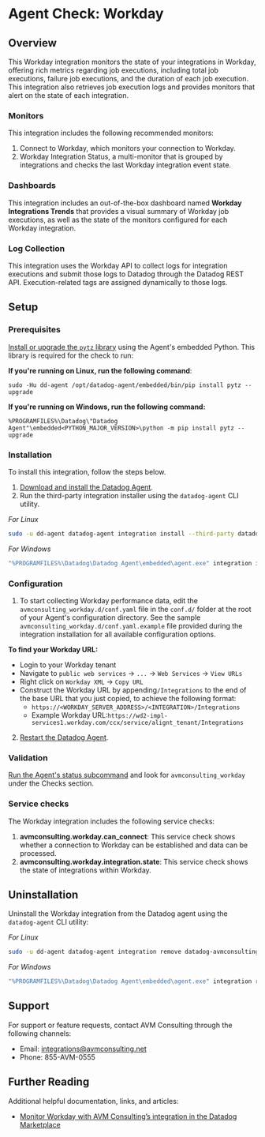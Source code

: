 # Agent Check: Workday

## Overview

This Workday integration monitors the state of your integrations in Workday, offering rich metrics regarding job executions, including total job executions, failure job executions, and the duration of each job execution. This integration also retrieves job execution logs and provides monitors that alert on the state of each integration.

### Monitors

This integration includes the following recommended monitors:

1. Connect to Workday, which monitors your connection to Workday.
2. Workday Integration Status, a multi-monitor that is grouped by integrations and checks the last Workday integration event state.

### Dashboards

This integration includes an out-of-the-box dashboard named **Workday Integrations Trends** that provides a visual summary of Workday job executions, as well as the state of the monitors configured for each Workday integration.

### Log Collection

This integration uses the Workday API to collect logs for integration executions and submit those logs to Datadog through the Datadog REST API. Execution-related tags are assigned dynamically to those logs.

## Setup

### Prerequisites

[Install or upgrade the `pytz` library][4] using the Agent's embedded Python. This library is required for the check to run:
 
   **If you're running on Linux, run the following command**:
    
   `sudo -Hu dd-agent /opt/datadog-agent/embedded/bin/pip install pytz --upgrade`
   
   **If you're running on Windows, run the following command:**
   
   `%PROGRAMFILES%\Datadog\"Datadog Agent"\embedded<PYTHON_MAJOR_VERSION>\python -m pip install pytz --upgrade`

### Installation

To install this integration, follow the steps below.

1. [Download and install the Datadog Agent][1].
2. Run the third-party integration installer using the `datadog-agent` CLI utility.

*For Linux*

```bash
sudo -u dd-agent datadog-agent integration install --third-party datadog-avmconsulting_workday==1.0.1
```

*For Windows*

```bash
"%PROGRAMFILES%\Datadog\Datadog Agent\embedded\agent.exe" integration install --third-party datadog-avmconsulting_workday==1.0.1
```

### Configuration

1.  To start collecting Workday performance data, edit the `avmconsulting_workday.d/conf.yaml` file in the `conf.d/` folder at the root of your Agent's configuration directory. See the sample `avmconsulting_workday.d/conf.yaml.example` file provided during the integration installation for all available configuration options.

**To find your Workday URL:**

* Login to your Workday tenant
* Navigate to `public web services` -> `...` -> `Web Services` -> `View URLs`
* Right click on `Workday XML` -> `Copy URL`
* Construct the Workday URL by appending`/Integrations` to the end of the base URL that you just copied, to achieve the following format: 
    * `https://<WORKDAY_SERVER_ADDRESS>/<INTEGRATION>/Integrations`
    * Example Workday URL:`https://wd2-impl-services1.workday.com/ccx/service/alignt_tenant/Integrations`
    
2. [Restart the Datadog Agent][2].

### Validation

[Run the Agent's status subcommand][3] and look for `avmconsulting_workday` under the Checks section.



### Service checks

The Workday integration includes the following service checks:

1. **avmconsulting.workday.can_connect**: This service check shows whether a connection to Workday can be established and data can be processed.
2. **avmconsulting.workday.integration.state**: This service check shows the state of integrations within Workday.

## Uninstallation

Uninstall the Workday integration from the Datadog agent using the `datadog-agent` CLI utility:

*For Linux*

```bash
sudo -u dd-agent datadog-agent integration remove datadog-avmconsulting_workday
```

*For Windows*

```bash
"%PROGRAMFILES%\Datadog\Datadog Agent\embedded\agent.exe" integration remove --third-party datadog-avmconsulting_workday
```

## Support

For support or feature requests, contact AVM Consulting through the following channels: 

 - Email: [integrations@avmconsulting.net][6] 
 - Phone: 855-AVM-0555 

## Further Reading

Additional helpful documentation, links, and articles:

- [Monitor Workday with AVM Consulting’s integration in the Datadog Marketplace][5]

[1]: https://app.datadoghq.com/account/settings#agent/overview
[2]: https://docs.datadoghq.com/agent/guide/agent-commands/?tab=agentv6v7#start-stop-and-restart-the-agent
[3]: https://docs.datadoghq.com/agent/guide/agent-commands/#agent-status-and-information
[4]: https://docs.datadoghq.com/developers/guide/custom-python-package/?tab=linux
[5]: https://www.datadoghq.com/blog/workday-monitoring-with-avm-and-datadog/
[6]: mailto:integrations@avmconsulting.net